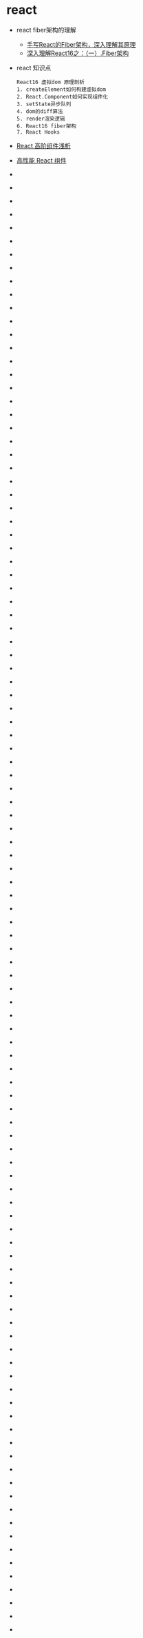 # react
- react fiber架构的理解
    - [手写React的Fiber架构，深入理解其原理](https://www.cnblogs.com/dennisj/p/13183332.html)
    - [深入理解React16之：（一）.Fiber架构](https://www.jianshu.com/p/bf824722b496)
- react 知识点
  ~~~
  React16 虚拟dom 原理剖析
  1. createElement如何构建虚拟dom
  2. React.Component如何实现组件化
  3. setState异步队列
  4. dom的diff算法
  5. render渲染逻辑
  6. React16 fiber架构
  7. React Hooks
  ~~~
- [React 高阶组件浅析](https://mp.weixin.qq.com/s/v98X67j2WIRuf9Up8qXD2g)
- [高性能 React 组件]( https://mp.weixin.qq.com/s/BrT0Zf8qQz--BovyEIaN4A)
- [](  )
- [](  )
- [](  )
- [](  )
- [](  )
- [](  )
- [](  )
- [](  )
- [](  )
- [](  )
- [](  )
- [](  )
- [](  )
- [](  )
- [](  )
- [](  )
- [](  )
- [](  )
- [](  )
- [](  )
- [](  )
- [](  )
- [](  )
- [](  )
- [](  )
- [](  )
- [](  )
- [](  )
- [](  )
- [](  )
- [](  )
- [](  )
- [](  )
- [](  )
- [](  )
- [](  )
- [](  )
- [](  )
- [](  )
- [](  )
- [](  )
- [](  )
- [](  )
- [](  )

- [](  )
- [](  )
- [](  )
- [](  )
- [](  )
- [](  )
- [](  )
- [](  )
- [](  )
- [](  )
- [](  )
- [](  )
- [](  )
- [](  )
- [](  )
- [](  )
- [](  )
- [](  )
- [](  )
- [](  )
- [](  )
- [](  )

- [](  )
- [](  )
- [](  )
- [](  )
- [](  )
- [](  )
- [](  )
- [](  )
- [](  )
- [](  )
- [](  )
- [](  )
- [](  )
- [](  )
- [](  )
- [](  )
- [](  )
- [](  )
- [](  )
- [](  )
- [](  )
- [](  )

- [](  )
- [](  )
- [](  )
- [](  )
- [](  )
- [](  )
- [](  )
- [](  )
- [](  )
- [](  )
- [](  )
- [](  )
- [](  )
- [](  )
- [](  )
- [](  )
- [](  )
- [](  )
- [](  )
- [](  )
- [](  )
- [](  )